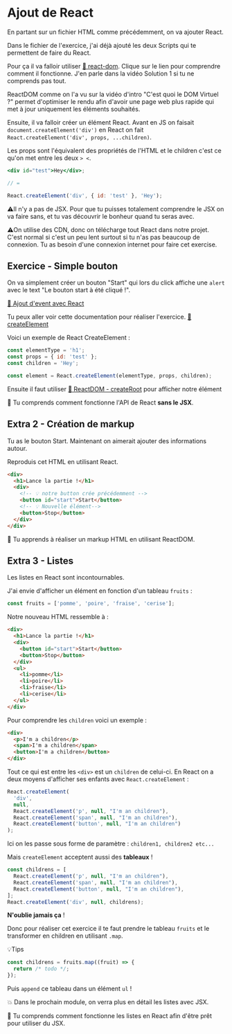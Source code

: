 # Ajout de React

En partant sur un fichier HTML comme précédemment, on va ajouter React.

Dans le fichier de l'exercice, j'ai déjà ajouté les deux Scripts qui
te permettent de faire du React.

Pour ça il va falloir utiliser [📖 react-dom](https://react.dev/reference/react-dom/client/createRoot).
Clique sur le lien pour comprendre comment il fonctionne. J'en parle dans la vidéo Solution 1 si tu ne comprends pas tout.

ReactDOM comme on l'a vu sur la vidéo d'intro "C'est quoi le DOM Virtuel ?" permet d'optimiser
le rendu afin d'avoir une page web plus rapide qui met à jour uniquement les éléments souhaités.

Ensuite, il va falloir créer un élément React. Avant en JS on faisait
`document.createElement('div')` en React on fait `React.createElement('div', props, ...children)`.

Les props sont l'équivalent des propriétés de l'HTML et le children c'est ce qu'on met entre les deux `> <`.

```jsx
<div id="test">Hey</div>;

// =

React.createElement('div', { id: 'test' }, 'Hey');
```

⚠️Il n'y a pas de JSX. Pour que tu puisses totalement comprendre
le JSX on va faire sans, et tu vas découvrir le bonheur quand tu seras avec.

⚠️On utilise des CDN, donc on télécharge tout React dans notre projet. C'est
normal si c'est un peu lent surtout si tu n'as pas beaucoup de connexion. Tu as
besoin d'une connexion internet pour faire cet exercise.

## Exercice - Simple bouton

On va simplement créer un bouton "Start" qui lors du click affiche une `alert`
avec le text "Le bouton start à été cliqué !".

[📖 Ajout d'event avec React](https://react.dev/learn/responding-to-events)

Tu peux aller voir cette documentation pour réaliser l'exercice. [📖 createElement](https://react.dev/reference/react/createElement)

Voici un exemple de React CreateElement :

```js
const elementType = 'h1';
const props = { id: 'test' };
const children = 'Hey';

const element = React.createElement(elementType, props, children);
```

Ensuite il faut utiliser [📖 ReactDOM - createRoot](https://react.dev/reference/react-dom/client/createRoot)
pour afficher notre élément

💌 Tu comprends comment fonctionne l'API de React **sans le JSX**.

## Extra 2 - Création de markup

Tu as le bouton Start. Maintenant on aimerait ajouter des informations autour.

Reproduis cet HTML en utilisant React.

```html
<div>
  <h1>Lance la partie !</h1>
  <div>
    <!-- 💡 notre button crée précédemment -->
    <button id="start">Start</button>
    <!-- 💡 Nouvelle élément-->
    <button>Stop</button>
  </div>
</div>
```

💌 Tu apprends à réaliser un markup HTML en utilisant ReactDOM.

## Extra 3 - Listes

Les listes en React sont incontournables.

J'ai envie d'afficher un élément en fonction d'un tableau `fruits` :

```js
const fruits = ['pomme', 'poire', 'fraise', 'cerise'];
```

Notre nouveau HTML ressemble à :

```html
<div>
  <h1>Lance la partie !</h1>
  <div>
    <button id="start">Start</button>
    <button>Stop</button>
  </div>
  <ul>
    <li>pomme</li>
    <li>poire</li>
    <li>fraise</li>
    <li>cerise</li>
  </ul>
</div>
```

Pour comprendre les `children` voici un exemple :

```html
<div>
  <p>I'm a children</p>
  <span>I'm a children</span>
  <button>I'm a children</button>
</div>
```

Tout ce qui est entre les `<div>` est un `children` de celui-ci. En React
on a deux moyens d'afficher ses enfants avec `React.createElement` :

```js
React.createElement(
  'div',
  null,
  React.createElement('p', null, "I'm an children"),
  React.createElement('span', null, "I'm an children"),
  React.createElement('button', null, "I'm an children")
);
```

Ici on les passe sous forme de paramètre : `children1, children2 etc...`

Mais `createElement` acceptent aussi des **tableaux** !

```js
const childrens = [
  React.createElement('p', null, "I'm an children"),
  React.createElement('span', null, "I'm an children"),
  React.createElement('button', null, "I'm an children"),
];
React.createElement('div', null, childrens);
```

**N'oublie jamais ça** !

Donc pour réaliser cet exercice il te faut prendre le tableau `fruits` et
le transformer en children en utilisant `.map`.

💡Tips

```js
const childrens = fruits.map((fruit) => {
  return /* todo */;
});
```

Puis `append` ce tableau dans un élément `ul` !

💥 Dans le prochain module, on verra plus en détail les listes avec JSX.

💌 Tu comprends comment fonctionne les listes en React afin d'être
prêt pour utiliser du JSX.
